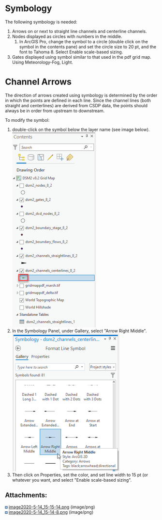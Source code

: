 # Symbology

The following symbology is needed:

1.  Arrows on or next to straight line channels and centerline channels.
2.  Nodes displayed as circles with numbers in the middle.
    1.  In ArcGIS Pro, change the symbol to a circle (double click on
        the symbol in the contents pane) and set the circle size to 20
        pt, and the font to Tahoma 8. Select Enable scale-based sizing.
3.  Gates displayed using symbol similar to that used in the pdf grid
    map. Using Meteorology-Fog, Light.

# Channel Arrows

The direction of arrows created using symbology is determined by the
order in which the points are defined in each line. Since the channel
lines (both straight and centerlines) are derived from CSDP data, the
points should always be in order from upstream to downstream.

To modify the symbol:

1.  double-click on the symbol below the layer name (see image below).
   ![Arrow Symbol](../attachments/87228666/87228667.png)
2.  In the Symbology Panel, under Gallery, select "Arrow Right Middle".
   ![Arrow Right Middle](../attachments/87228666/87228665.png)
3.  Then click on Properties, set the color, and set line width to 15 pt
    (or whatever you want, and select "Enable scale-based sizing".

## Attachments:

![Bullet Blue Icon](../attachments/Bullet_Blue_Icon.gif)
[image2020-5-14_15-15-14.png](attachments/87228666/87228665.png)
(image/png)  
![Bullet Blue Icon](../attachments/Bullet_Blue_Icon.gif)
[image2020-5-14_15-14-8.png](attachments/87228666/87228667.png)
(image/png)
